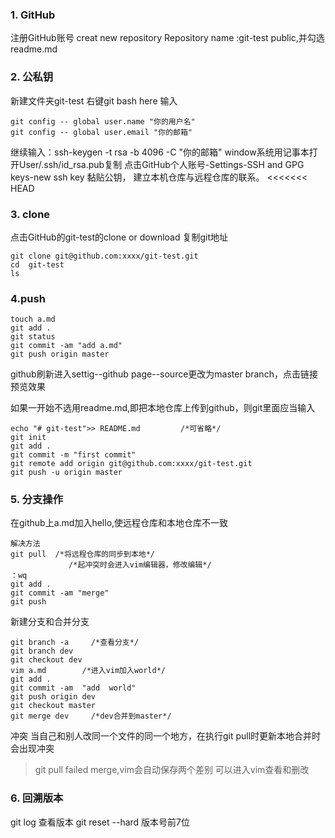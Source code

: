 ﻿
### 1. GitHub


注册GitHub账号
creat new repository
Repository name :git-test
public,并勾选readme.md

### 2. 公私钥


新建文件夹git-test
右键git bash here
输入
```
git config -- global user.name "你的用户名"
git config -- global user.email "你的邮箱"
```
继续输入：ssh-keygen -t rsa -b 4096 -C "你的邮箱"
window系统用记事本打开User/.ssh/id_rsa.pub复制
点击GitHub个人账号-Settings-SSH and GPG keys-new ssh key 黏贴公钥，
建立本机仓库与远程仓库的联系。
<<<<<<< HEAD

### 3. clone

点击GitHub的git-test的clone or download 复制git地址
```
git clone git@github.com:xxxx/git-test.git
cd  git-test
ls
```


### 4.push


```
touch a.md
git add .
git status
git commit -am "add a.md"
git push origin master
```
github刷新进入settig--github page--source更改为master branch，点击链接预览效果



如果一开始不选用readme.md,即把本地仓库上传到github，则git里面应当输入
```
echo "# git-test">> README.md         /*可省略*/
git init
git add .
git commit -m "first commit"
git remote add origin git@github.com:xxxx/git-test.git
git push -u origin master
```

### 5. 分支操作


在github上a.md加入hello,使远程仓库和本地仓库不一致
```
解决方法
git pull  /*将远程仓库的同步到本地*/
             /*起冲突时会进入vim编辑器，修改编辑*/
：wq
git add .
git commit -am "merge"
git push
```

新建分支和合并分支
```
git branch -a     /*查看分支*/
git branch dev
git checkout dev
vim a.md        /*进入vim加入world*/
git add .
git commit -am  "add  world"
git push origin dev
git checkout master
git merge dev     /*dev合并到master*/
````

冲突
当自己和别人改同一个文件的同一个地方，在执行git pull时更新本地合并时会出现冲突

>git pull
failed merge,vim会自动保存两个差别
可以进入vim查看和删改



### 6. 回溯版本
git log 查看版本
git reset --hard 版本号前7位
